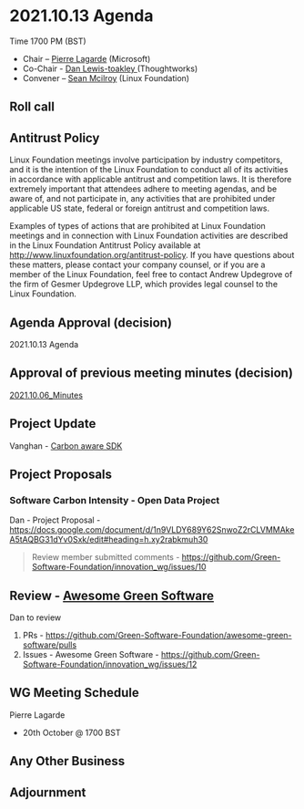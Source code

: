 # 2021.10.13 Agenda
Time 1700 PM (BST)

- Chair – [Pierre Lagarde](https://www.linkedin.com/in/pierlag/) (Microsoft) 
- Co-Chair - [Dan Lewis-toakley ](https://www.linkedin.com/in/danlewistoakley/) (Thoughtworks)
- Convener – [Sean Mcilroy](https://www.linkedin.com/in/sean-mcilroy-bb3b5548/) (Linux Foundation)
  
## Roll call 
  
## Antitrust Policy
Linux Foundation meetings involve participation by industry competitors, and it is the intention of the Linux Foundation to conduct 
all of its activities in accordance with applicable antitrust and competition laws. 
It is therefore extremely important that attendees adhere to meeting agendas, and be aware of, and not participate in, any activities 
that are prohibited under applicable US state, federal or foreign antitrust and competition laws.

Examples of types of actions that are prohibited at Linux Foundation meetings and in connection with Linux Foundation activities are 
described in the Linux Foundation Antitrust Policy available at http://www.linuxfoundation.org/antitrust-policy. 
If you have questions about these matters, please contact your company counsel, or if you are a member of the Linux Foundation, 
feel free to contact Andrew Updegrove of the firm of Gesmer Updegrove LLP, which provides legal counsel to the Linux Foundation.
  
## Agenda Approval (decision) 
2021.10.13 Agenda
  
## Approval of previous meeting minutes (decision)
[2021.10.06_Minutes](https://github.com/Green-Software-Foundation/innovation_wg/blob/main/Agenda_Minutes/20210929_Minutes.md)

## Project Update

Vanghan - [Carbon aware SDK](https://github.com/Green-Software-Foundation/carbon-aware-sdk)

## Project Proposals

### Software Carbon Intensity - Open Data Project

Dan - Project Proposal - https://docs.google.com/document/d/1n9VLDY689Y62SnwoZ2rCLVMMAkeA5tAQBG31dYv0Sxk/edit#heading=h.xy2rabkmuh30
 
> Review member submitted comments - https://github.com/Green-Software-Foundation/innovation_wg/issues/10

## Review - [Awesome Green Software](https://github.com/Green-Software-Foundation/awesome-green-software)

Dan to review

1. PRs - https://github.com/Green-Software-Foundation/awesome-green-software/pulls
2. Issues - Awesome Green Software - https://github.com/Green-Software-Foundation/innovation_wg/issues/12

## WG Meeting Schedule
Pierre Lagarde
- 20th October @ 1700 BST

## Any Other Business

## Adjournment
